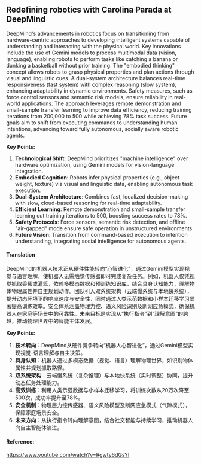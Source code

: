 ## Redefining robotics with Carolina Parada at DeepMind


DeepMind's advancements in robotics focus on transitioning from hardware-centric approaches to developing intelligent systems capable of understanding and interacting with the physical world. Key innovations include the use of Gemini models to process multimodal data (vision, language), enabling robots to perform tasks like catching a banana or dunking a basketball without prior training. The "embodied thinking" concept allows robots to grasp physical properties and plan actions through visual and linguistic cues. A dual-system architecture balances real-time responsiveness (fast system) with complex reasoning (slow system), enhancing adaptability in dynamic environments. Safety measures, such as force control sensors and semantic risk models, ensure reliability in real-world applications. The approach leverages remote demonstration and small-sample transfer learning to improve data efficiency, reducing training iterations from 200,000 to 500 while achieving 78% task success. Future goals aim to shift from executing commands to understanding human intentions, advancing toward fully autonomous, socially aware robotic agents.  

**Key Points:**  
1. **Technological Shift**: DeepMind prioritizes "machine intelligence" over hardware optimization, using Gemini models for vision-language integration.  
2. **Embodied Cognition**: Robots infer physical properties (e.g., object weight, texture) via visual and linguistic data, enabling autonomous task execution.  
3. **Dual-System Architecture**: Combines fast, localized decision-making with slow, cloud-based reasoning for real-time adaptability.  
4. **Efficient Learning**: Remote demonstration and small-sample transfer learning cut training iterations to 500, boosting success rates to 78%.  
5. **Safety Protocols**: Force sensors, semantic risk detection, and offline "air-gapped" mode ensure safe operation in unstructured environments.  
6. **Future Vision**: Transition from command-based execution to intention understanding, integrating social intelligence for autonomous agents.

#### Translation 


DeepMind的机器人技术正从硬件性能转向“心智进化”，通过Gemini模型实现视觉与语言理解，使机器人无需触觉传感器即可完成复杂任务。例如，机器人仅凭视觉抓取香蕉或灌篮，依赖多模态数据和预训练知识库，结合具身认知能力，理解物体物理属性并自主规划动作。团队引入双系统架构（云端慢系统与本地快系统），提升动态环境下的响应速度与安全性，同时通过人类示范数据和小样本迁移学习显著提高训练效率。安全体系涵盖物理力控、语义风险识别及断网应急模式，确保机器人在家庭等场景中的可靠性。未来目标是实现从“执行指令”到“理解意图”的跨越，推动物理世界中的智能主体发展。  

**Key Points:**  
1. **技术转向**：DeepMind从硬件竞争转向“机器人心智进化”，通过Gemini模型实现视觉-语言理解与自主决策。  
2. **具身认知**：机器人通过多模态数据（视觉、语言）理解物理世界，如识别物体属性并规划抓取路径。  
3. **双系统架构**：云端慢系统（复杂推理）与本地快系统（实时调整）协同，提升动态任务处理能力。  
4. **高效训练**：利用人类示范数据与小样本迁移学习，将训练次数从20万次降至500次，成功率提升至78%。  
5. **安全机制**：物理层力控传感器、语义风险模型及断网应急模式（气隙模式），保障家庭场景安全。  
6. **未来方向**：从执行指令转向理解意图，结合社交智能与持续学习，推动机器人向自主智能体演进。

#### Reference: 

https://www.youtube.com/watch?v=Rgwty6dGsYI

